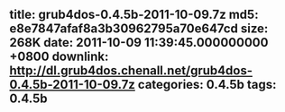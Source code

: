 title: grub4dos-0.4.5b-2011-10-09.7z
md5: e8e7847afaf8a3b30962795a70e647cd
size: 268K
date: 2011-10-09 11:39:45.000000000 +0800
downlink: http://dl.grub4dos.chenall.net/grub4dos-0.4.5b-2011-10-09.7z
categories: 0.4.5b
tags: 0.4.5b
---

